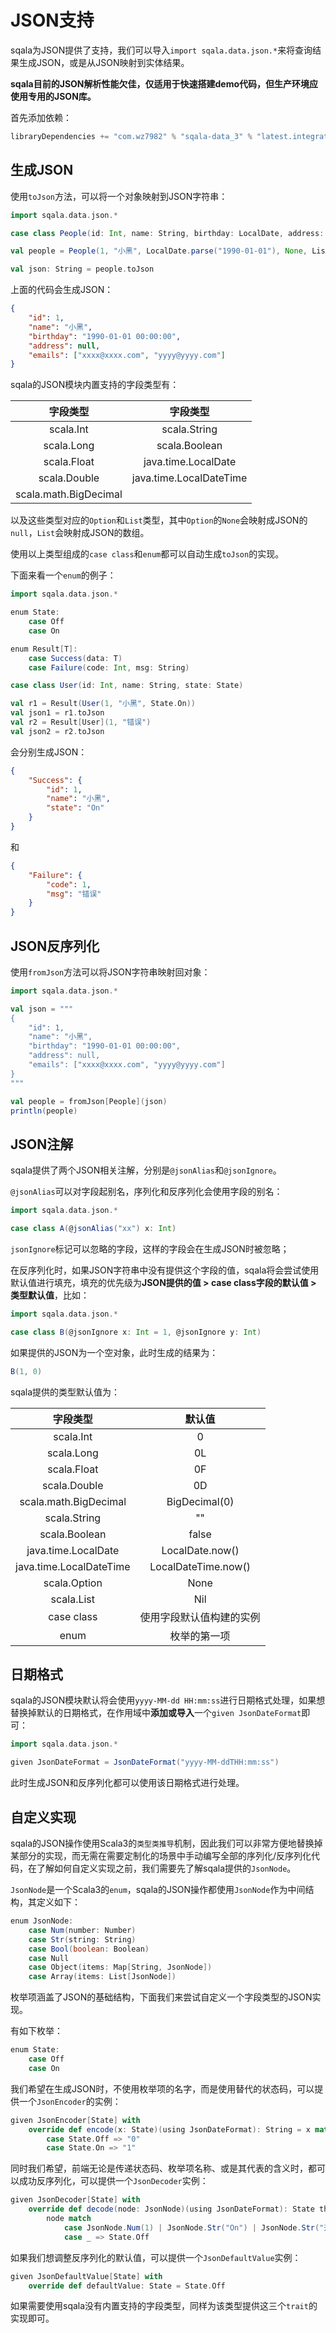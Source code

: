 # JSON支持

sqala为JSON提供了支持，我们可以导入`import sqala.data.json.*`来将查询结果生成JSON，或是从JSON映射到实体结果。

**sqala目前的JSON解析性能欠佳，仅适用于快速搭建demo代码，但生产环境应使用专用的JSON库。**

首先添加依赖：

```scala
libraryDependencies += "com.wz7982" % "sqala-data_3" % "latest.integration"
```

## 生成JSON

使用`toJson`方法，可以将一个对象映射到JSON字符串：

```scala
import sqala.data.json.*

case class People(id: Int, name: String, birthday: LocalDate, address: Option[String], emails: List[String])

val people = People(1, "小黑", LocalDate.parse("1990-01-01"), None, List("xxxx@xxxx.com", "yyyy@yyyy.com"))

val json: String = people.toJson
```

上面的代码会生成JSON：

```json
{
    "id": 1,
    "name": "小黑",
    "birthday": "1990-01-01 00:00:00",
    "address": null,
    "emails": ["xxxx@xxxx.com", "yyyy@yyyy.com"]
}
```

sqala的JSON模块内置支持的字段类型有：

|字段类型                |字段类型               |
|:---------------------:|:---------------------:|
|scala.Int              |scala.String           |
|scala.Long             |scala.Boolean          |
|scala.Float            |java.time.LocalDate    |
|scala.Double           |java.time.LocalDateTime|
|scala.math.BigDecimal  |                       |

以及这些类型对应的`Option`和`List`类型，其中`Option`的`None`会映射成JSON的`null`，`List`会映射成JSON的数组。

使用以上类型组成的`case class`和`enum`都可以自动生成`toJson`的实现。

下面来看一个`enum`的例子：

```scala
import sqala.data.json.*

enum State:
    case Off
    case On

enum Result[T]:
    case Success(data: T)
    case Failure(code: Int, msg: String)

case class User(id: Int, name: String, state: State)

val r1 = Result(User(1, "小黑", State.On))
val json1 = r1.toJson
val r2 = Result[User](1, "错误")
val json2 = r2.toJson
```

会分别生成JSON：

```json
{
    "Success": {
        "id": 1,
        "name": "小黑",
        "state": "On"
    }
}
```

和

```json
{
    "Failure": {
        "code": 1,
        "msg": "错误"
    }
}
```

## JSON反序列化

使用`fromJson`方法可以将JSON字符串映射回对象：

```scala
import sqala.data.json.*

val json = """
{
    "id": 1,
    "name": "小黑",
    "birthday": "1990-01-01 00:00:00",
    "address": null,
    "emails": ["xxxx@xxxx.com", "yyyy@yyyy.com"]
}
"""

val people = fromJson[People](json)
println(people)
```

## JSON注解

sqala提供了两个JSON相关注解，分别是`@jsonAlias`和`@jsonIgnore`。

`@jsonAlias`可以对字段起别名，序列化和反序列化会使用字段的别名：

```scala
import sqala.data.json.*

case class A(@jsonAlias("xx") x: Int)
```

`jsonIgnore`标记可以忽略的字段，这样的字段会在生成JSON时被忽略；

在反序列化时，如果JSON字符串中没有提供这个字段的值，sqala将会尝试使用默认值进行填充，填充的优先级为**JSON提供的值 > case class字段的默认值 > 类型默认值**，比如：

```scala
import sqala.data.json.*

case class B(@jsonIgnore x: Int = 1, @jsonIgnore y: Int)
```

如果提供的JSON为一个空对象，此时生成的结果为：

```scala
B(1, 0)
```

sqala提供的类型默认值为：

|字段类型                |默认值                 |
|:---------------------:|:---------------------:|
|scala.Int              |0                      |
|scala.Long             |0L                     |
|scala.Float            |0F                     |
|scala.Double           |0D                     |
|scala.math.BigDecimal  |BigDecimal(0)          |
|scala.String           |""                     |
|scala.Boolean          |false                  |
|java.time.LocalDate    |LocalDate.now()        |
|java.time.LocalDateTime|LocalDateTime.now()    |
|scala.Option           |None                   |
|scala.List             |Nil                    |
|case class             |使用字段默认值构建的实例 |
|enum                   |枚举的第一项            |

## 日期格式

sqala的JSON模块默认将会使用`yyyy-MM-dd HH:mm:ss`进行日期格式处理，如果想替换掉默认的日期格式，在作用域中**添加或导入**一个`given JsonDateFormat`即可：

```scala
import sqala.data.json.*

given JsonDateFormat = JsonDateFormat("yyyy-MM-ddTHH:mm:ss")
```

此时生成JSON和反序列化都可以使用该日期格式进行处理。

## 自定义实现

sqala的JSON操作使用Scala3的`类型类推导`机制，因此我们可以非常方便地替换掉某部分的实现，而无需在需要定制化的场景中手动编写全部的序列化/反序列化代码，在了解如何自定义实现之前，我们需要先了解sqala提供的`JsonNode`。

`JsonNode`是一个Scala3的`enum`，sqala的JSON操作都使用`JsonNode`作为中间结构，其定义如下：

```scala
enum JsonNode:
    case Num(number: Number)
    case Str(string: String)
    case Bool(boolean: Boolean)
    case Null
    case Object(items: Map[String, JsonNode])
    case Array(items: List[JsonNode])
```

枚举项涵盖了JSON的基础结构，下面我们来尝试自定义一个字段类型的JSON实现。

有如下枚举：

```scala
enum State:
    case Off
    case On
```

我们希望在生成JSON时，不使用枚举项的名字，而是使用替代的状态码，可以提供一个`JsonEncoder`的实例：

```scala
given JsonEncoder[State] with
    override def encode(x: State)(using JsonDateFormat): String = x match
        case State.Off => "0"
        case State.On => "1"
```

同时我们希望，前端无论是传递状态码、枚举项名称、或是其代表的含义时，都可以成功反序列化，可以提供一个`JsonDecoder`实例：

```scala
given JsonDecoder[State] with
    override def decode(node: JsonNode)(using JsonDateFormat): State throws JsonDecodeException =
        node match
            case JsonNode.Num(1) | JsonNode.Str("On") | JsonNode.Str("开启") => State.On
            case _ => State.Off
```

如果我们想调整反序列化的默认值，可以提供一个`JsonDefaultValue`实例：

```scala
given JsonDefaultValue[State] with
    override def defaultValue: State = State.Off
```

如果需要使用sqala没有内置支持的字段类型，同样为该类型提供这三个`trait`的实现即可。